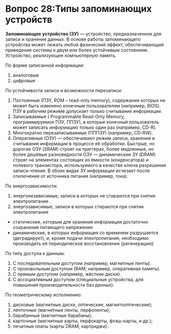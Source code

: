 **Вопрос 28:Типы запоминающих устройств**
==============================================================================

**Запомина́ющее устро́йство (ЗУ)** — устройство, предназначенное для записи и хранения данных. В основе работы запоминающего устройства может лежать любой физический эффект, обеспечивающий приведение системы к двум или более устойчивым состояниям. Устройство, реализующее компьютерную память.

По форме записанной информации:
1. аналоговые
2. цифровые

По устойчивости записи и возможности перезаписи:
1. Постоянные (ПЗУ, ROM –   read-only memory), содержание которых не может быть изменено конечным пользователем (например, BIOS). ПЗУ в рабочем режиме допускает только считывание информации.
2. Записываемые ( Programmable Read-Only Memory, программируемое ПЗУ, ППЗУ), в которые конечный пользователь может записать информацию только один раз (например, CD-R).
3. Многократно перезаписываемые (ПППЗУ) (например, CD-RW).
4. Оперативные (ОЗУ) — обеспечивают режим записи, хранения и считывания информации в процессе её обработки. Быстрые, но дорогие ОЗУ (SRAM) строят на триггерах, более медленные, но более дешёвые разновидности ОЗУ — динамические ЗУ (DRAM) строят на элементах состоящих из ёмкости (конденсатора) и полевого транзистора, используемого в качестве ключа разрешения записи-чтения. В обоих видах ЗУ информация исчезает после отключения от источника питания (например, тока).

По энергозависимости:
1. энергонезависимые, записи в которых не стираются при снятии электропитания
2. энергозависимые, записи в которых стираются при снятии электропитания
 * статические, которым для хранения информации достаточно сохранения питающего напряжения
 * динамические, в которых информация со временем разрушается (деградирует), и, кроме подачи электропитания, необходимо производить её периодическое восстановление (регенерацию)

По типу доступа к данным:
1. С последовательным доступом (например, магнитные ленты).
2. С произвольным доступом (RAM; например, оперативная память).
3. С прямым доступом (например, жёсткие диски).
4. С ассоциативным доступом (специальные устройства, для повышения производительности баз данных).

По геометрическому исполнению:
1. дисковые (магнитные диски, оптические, магнитооптические);
2. ленточные (магнитные ленты, перфоленты);
3. барабанные (магнитные барабаны);
4. карточные (магнитные карты, перфокарты, флэш-карты, и др.);
5. печатные платы (карты DRAM, картриджи).

